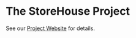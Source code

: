 # The StoreHouse Project

See our [Project Website](https://calvin-storehouse-project.github.io/StorehouseProjectWebsite/) for details.
